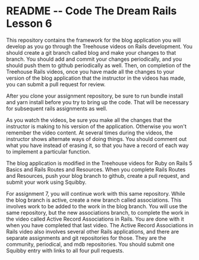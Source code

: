 # README -- Code The Dream Rails Lesson 6

This repository contains the framework for the blog application you will develop as you go through the
Treehouse videos on Rails development. You should create a git branch called blog and make your changes
to that branch. You should add and commit your changes periodically, and you should push them to github
periodically as well. Then, on completion of the Treehouse Rails videos, once you have made all the
changes to your version of the blog application that the instructor in the videos has made, you can
submit a pull request for review.

After you clone your assignment repository, be sure to run bundle install and yarn install
before you try to bring up the
code. That will be necessary for subsequent rails assignments as well.

As you watch the videos, be sure you make all the changes that the instructor is making to his version of
the application. Otherwise you won't remember the video content. At several times during the videos, the
instructor shows alternate ways of doing things. You should comment out what you have instead of erasing
it, so that you have a record of each way to implement a particular function.

The blog application is modified in the Treehouse videos for Ruby on Rails 5 Basics and Rails Routes and
Resources.  When you complete Rails Routes and Resources, push your blog branch to github, create
a pull request, and submit your work using Squibby.

For assignment 7, you will continue work with this same repository.
While the blog branch is active, create a new branch called associations.  This involves
work to be added to the work in the blog branch.  You will use the same repository,
but the new associations branch, to complete the work in the video called
Active Record Associations in Rails. You are done with it when you have completed that
last video. The Active Record Associations in Rails video also involves several other Rails applications,
and there are separate assignments and git repositories for those.  They are the community,
periodical, and mdb repositories.  You should submit one Squibby entry with links to all four
pull requests.
